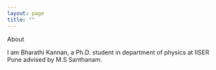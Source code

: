 ```yaml
---
layout: page
title: ""
---
```

About

I am Bharathi Kannan, a Ph.D. student in department of physics at IISER Pune advised by M.S Santhanam.

